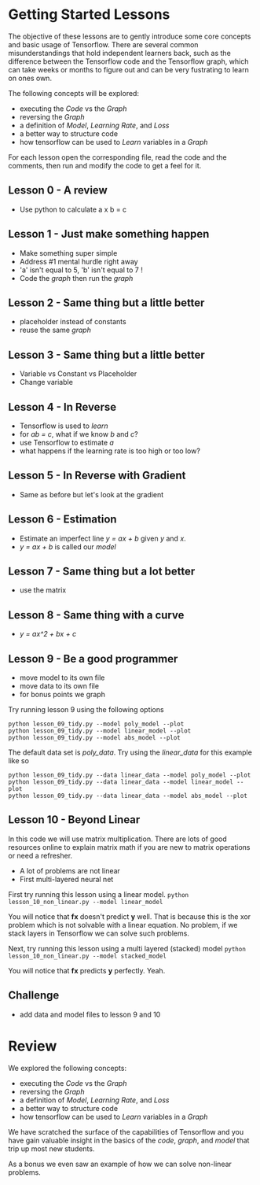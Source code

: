 # Getting Started Lessons

The objective of these lessons are to gently introduce some core concepts and basic usage of Tensorflow.  There are several common misunderstandings that hold independent learners back, such as the difference between the Tensorflow code and the Tensorflow graph, which can take weeks or months to figure out and can be very fustrating to learn on ones own.

The following concepts will be explored:

- executing the *Code* vs the *Graph*
- reversing the *Graph*
- a definition of *Model*, *Learning Rate*, and *Loss*
- a better way to structure code
- how tensorflow can be used to *Learn* variables in a *Graph*

For each lesson open the corresponding file, read the code and the comments, then run and modify the code to get a feel for it.

## Lesson 0 - A review

- Use python to calculate a x b = c

## Lesson 1 - Just make something happen

- Make something super simple
- Address #1 mental hurdle right away
- 'a' isn't equal to 5, 'b' isn't equal to 7 !
- Code the *graph* then run the *graph*

## Lesson 2 - Same thing but a little better

- placeholder instead of constants
- reuse the same *graph*

## Lesson 3 - Same thing but a little better

- Variable vs Constant vs Placeholder
- Change variable

## Lesson 4 - In Reverse

- Tensorflow is used to *learn*
- for *ab = c*, what if we know *b* and *c*?
- use Tensorflow to estimate *a*
- what happens if the learning rate is too high or too low?

## Lesson 5 - In Reverse with Gradient

- Same as before but let's look at the gradient

## Lesson 6 - Estimation

- Estimate an imperfect line *y = ax + b* given *y* and *x*.
- *y = ax + b* is called our *model*

## Lesson 7 - Same thing but a lot better

- use the matrix

## Lesson 8 - Same thing with a curve

- *y = ax^2 + bx + c*

## Lesson 9 - Be a good programmer

- move model to its own file
- move data to its own file
- for bonus points we graph

Try running lesson 9 using the following options
```
python lesson_09_tidy.py --model poly_model --plot
python lesson_09_tidy.py --model linear_model --plot
python lesson_09_tidy.py --model abs_model --plot
```

The default data set is *poly_data*.  Try using the *linear_data* for this example like so
```
python lesson_09_tidy.py --data linear_data --model poly_model --plot
python lesson_09_tidy.py --data linear_data --model linear_model --plot
python lesson_09_tidy.py --data linear_data --model abs_model --plot
```


## Lesson 10 - Beyond Linear

In this code we will use matrix multiplication.  There are lots of good resources online to explain matrix math if you are new to matrix operations or need a refresher.

- A lot of problems are not linear
- First multi-layered neural net

First try running this lesson using a linear model.
```python lesson_10_non_linear.py --model linear_model```

You will notice that **fx** doesn't predict **y** well.  That is because this is the xor problem which is not solvable with a linear equation.  No problem, if we stack layers in Tensorflow we can solve such problems.

Next, try running this lesson using a multi layered (stacked) model
```python lesson_10_non_linear.py --model stacked_model```

You will notice that **fx** predicts **y** perfectly.  Yeah.


## Challenge

- add data and model files to lesson 9 and 10


# Review

We explored the following concepts:

- executing the *Code* vs the *Graph*
- reversing the *Graph*
- a definition of *Model*, *Learning Rate*, and *Loss*
- a better way to structure code
- how tensorflow can be used to *Learn* variables in a *Graph*

We have scratched the surface of the capabilities of Tensorflow and you
have gain valuable insight in the basics of the *code*, *graph*, and *model*
that trip up most new students.

As a bonus we even saw an example of how we can solve non-linear problems.

